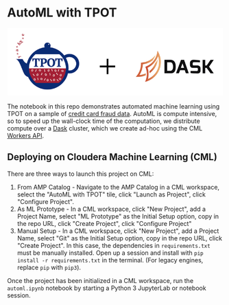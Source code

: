 # AutoML with TPOT

![TPOT and Dask Logos](images/TPOT_and_DASK.png)

The notebook in this repo demonstrates automated machine learning using TPOT on a sample of [credit card fraud data](https://www.kaggle.com/mlg-ulb/creditcardfraud).
AutoML is compute intensive, so to speed up the wall-clock time of the computation, we distribute compute over a [Dask](https://dask.org/) cluster, which we create ad-hoc using the CML [Workers API](https://docs.cloudera.com/machine-learning/cloud/distributed-computing/topics/ml-parallel-computing.html).

## Deploying on Cloudera Machine Learning (CML)

There are three ways to launch this project on CML:

1. From AMP Catalog - Navigate to the AMP Catalog in a CML workspace, select the "AutoML with TPOT" tile, click "Launch as Project", click "Configure Project".
2. As ML Prototype - In a CML workspace, click "New Project", add a Project Name, select "ML Prototype" as the Initial Setup option, copy in the repo URL, click "Create Project", click "Configure Project"
3. Manual Setup - In a CML workspace, click "New Project", add a Project Name, select "Git" as the Initial Setup option, copy in the repo URL, click "Create Project". In this case, the dependencies in `requirements.txt` must be manually installed. Open up a session and install with `pip install -r requirements.txt` in the terminal. (For legacy engines, replace `pip` with `pip3`).

Once the project has been initialized in a CML workspace, run the `automl.ipynb` notebook by starting a Python 3 JupyterLab or notebook session.
